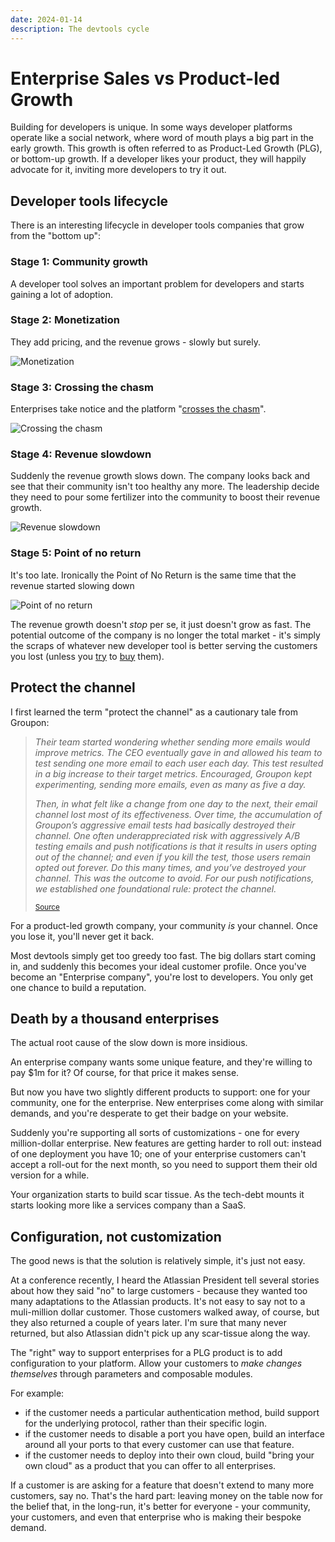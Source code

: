 ```yaml
---
date: 2024-01-14
description: The devtools cycle
---
```


# Enterprise Sales vs Product-led Growth

Building for developers is unique. In some ways developer platforms operate like a social network, where word of mouth plays a big part in the early growth. This growth is often referred to as Product-Led Growth (PLG), or bottom-up growth. If a developer likes your product, they will happily advocate for it, inviting more developers to try it out.

## Developer tools lifecycle

There is an interesting lifecycle in developer tools companies that grow from the "bottom up":

### Stage 1: Community growth

A developer tool solves an important problem for developers and starts gaining a lot of adoption.

### Stage 2: Monetization

They add pricing, and the revenue grows - slowly but surely.

![Monetization](/img/devtools-2.png)

### Stage 3: Crossing the chasm

Enterprises take notice and the platform "[crosses the chasm](https://en.wikipedia.org/wiki/Crossing_the_Chasm)". 

![Crossing the chasm](/img/devtools-3.png)

### Stage 4: Revenue slowdown

Suddenly the revenue growth slows down. The company looks back and see that their community isn't too healthy any more. The leadership decide they need to pour some fertilizer into the community to boost their revenue growth.

![Revenue slowdown](/img/devtools-4.png)

### Stage 5: Point of no return

It's too late. Ironically the Point of No Return is the same time that the revenue started slowing down

![Point of no return](/img/devtools-5.png)


The revenue growth doesn't _stop_ per se, it just doesn't grow as fast. The potential outcome of the company is no longer the total market - it's simply the scraps of whatever new developer tool is better serving the customers you lost (unless you [try](https://news.adobe.com/news/news-details/2022/Adobe-to-Acquire-Figma/default.aspx) to [buy](https://techcrunch.com/2021/03/04/making-sense-of-the-6-5b-okta-auth0-deal/) them).

## Protect the channel

I first learned the term "protect the channel" as a cautionary tale from Groupon:

> _Their team started wondering whether sending more emails would improve metrics. The CEO eventually gave in and allowed his team to test sending one more email to each user each day. This test resulted in a big increase to their target metrics. Encouraged, Groupon kept experimenting, sending more emails, even as many as five a day._
> 
> _Then, in what felt like a change from one day to the next, their email channel lost most of its effectiveness. Over time, the accumulation of Groupon’s aggressive email tests had basically destroyed their channel. One often underappreciated risk with aggressively A/B testing emails and push notifications is that it results in users opting out of the channel; and even if you kill the test, those users remain opted out forever. Do this many times, and you’ve destroyed your channel. This was the outcome to avoid. For our push notifications, we established one foundational rule: protect the channel._
>
> <small>[Source](https://www.lennysnewsletter.com/i/104096876/push-notifications-vector)</small>

For a product-led growth company, your community _is_ your channel. Once you lose it, you'll never get it back. 

Most devtools simply get too greedy too fast. The big dollars start coming in, and suddenly this becomes your ideal customer profile. Once you've become an "Enterprise company", you're lost to developers. You only get one chance to build a reputation. 


## Death by a thousand enterprises

The actual root cause of the slow down is more insidious. 

An enterprise company wants some unique feature, and they're willing to pay $1m for it? Of course, for that price it makes sense. 

But now you have two slightly different products to support: one for your community, one for the enterprise. New enterprises come along with similar demands, and you're desperate to get their badge on your website. 

Suddenly you're supporting all sorts of customizations - one for every million-dollar enterprise. New features are getting harder to roll out: instead of one deployment you have 10; one of your enterprise customers can't accept a roll-out for the next month, so you need to support them their old version for a while. 

Your organization starts to build scar tissue. As the tech-debt mounts it starts looking more like a services company than a SaaS.


## Configuration, not customization

The good news is that the solution is relatively simple, it's just not easy. 

At a conference recently, I heard the Atlassian President tell several stories about how they said "no" to large customers - because they wanted too many adaptations to the Atlassian products. It's not easy to say not to a muli-million dollar customer. Those customers walked away, of course, but they also returned a couple of years later. I'm sure that many never returned, but also Atlassian didn't pick up any scar-tissue along the way.

The "right" way to support enterprises for a PLG product is to add configuration to your platform. Allow your customers to _make changes themselves_ through parameters and composable modules. 

For example:

- if the customer needs a particular authentication method, build support for the underlying protocol, rather than their specific login.
- if the customer needs to disable a port you have open, build an interface around all your ports to that every customer can use that feature.
- if the customer needs to deploy into their own cloud, build "bring your own cloud" as a product that you can offer to all enterprises.

If a customer is are asking for a feature that doesn't extend to many more customers, say no. That's the hard part: leaving money on the table now for the belief that, in the long-run, it's better for everyone - your community, your customers, and even that enterprise who is making their bespoke demand.